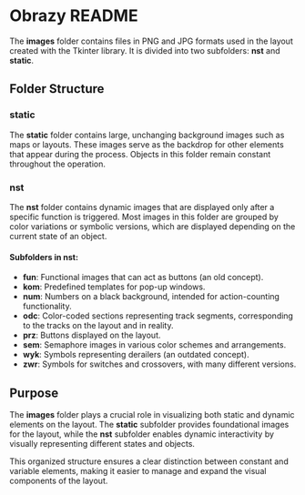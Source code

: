 # Obrazy README

The **images** folder contains files in PNG and JPG formats used in the layout created with the Tkinter library. It is divided into two subfolders: **nst** and **static**.

## Folder Structure

### static

The **static** folder contains large, unchanging background images such as maps or layouts. These images serve as the backdrop for other elements that appear during the process. Objects in this folder remain constant throughout the operation.

### nst

The **nst** folder contains dynamic images that are displayed only after a specific function is triggered. Most images in this folder are grouped by color variations or symbolic versions, which are displayed depending on the current state of an object.

#### Subfolders in nst:

- **fun**: Functional images that can act as buttons (an old concept).
- **kom**: Predefined templates for pop-up windows.
- **num**: Numbers on a black background, intended for action-counting functionality.
- **odc**: Color-coded sections representing track segments, corresponding to the tracks on the layout and in reality.
- **prz**: Buttons displayed on the layout.
- **sem**: Semaphore images in various color schemes and arrangements.
- **wyk**: Symbols representing derailers (an outdated concept).
- **zwr**: Symbols for switches and crossovers, with many different versions.

## Purpose

The **images** folder plays a crucial role in visualizing both static and dynamic elements on the layout. The **static** subfolder provides foundational images for the layout, while the **nst** subfolder enables dynamic interactivity by visually representing different states and objects.

This organized structure ensures a clear distinction between constant and variable elements, making it easier to manage and expand the visual components of the layout.
